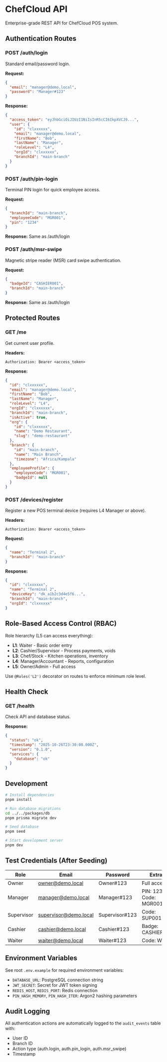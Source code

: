 # ChefCloud API

Enterprise-grade REST API for ChefCloud POS system.

## Authentication Routes

### POST /auth/login
Standard email/password login.

**Request:**
```json
{
  "email": "manager@demo.local",
  "password": "Manager#123"
}
```

**Response:**
```json
{
  "access_token": "eyJhbGciOiJIUzI1NiIsInR5cCI6IkpXVCJ9...",
  "user": {
    "id": "clxxxxxx",
    "email": "manager@demo.local",
    "firstName": "Bob",
    "lastName": "Manager",
    "roleLevel": "L4",
    "orgId": "clxxxxxx",
    "branchId": "main-branch"
  }
}
```

### POST /auth/pin-login
Terminal PIN login for quick employee access.

**Request:**
```json
{
  "branchId": "main-branch",
  "employeeCode": "MGR001",
  "pin": "1234"
}
```

**Response:** Same as /auth/login

### POST /auth/msr-swipe
Magnetic stripe reader (MSR) card swipe authentication.

**Request:**
```json
{
  "badgeId": "CASHIER001",
  "branchId": "main-branch"
}
```

**Response:** Same as /auth/login

## Protected Routes

### GET /me
Get current user profile.

**Headers:**
```
Authorization: Bearer <access_token>
```

**Response:**
```json
{
  "id": "clxxxxxx",
  "email": "manager@demo.local",
  "firstName": "Bob",
  "lastName": "Manager",
  "roleLevel": "L4",
  "orgId": "clxxxxxx",
  "branchId": "main-branch",
  "isActive": true,
  "org": {
    "id": "clxxxxxx",
    "name": "Demo Restaurant",
    "slug": "demo-restaurant"
  },
  "branch": {
    "id": "main-branch",
    "name": "Main Branch",
    "timezone": "Africa/Kampala"
  },
  "employeeProfile": {
    "employeeCode": "MGR001",
    "badgeId": null
  }
}
```

### POST /devices/register
Register a new POS terminal device (requires L4 Manager or above).

**Headers:**
```
Authorization: Bearer <access_token>
```

**Request:**
```json
{
  "name": "Terminal 2",
  "branchId": "main-branch"
}
```

**Response:**
```json
{
  "id": "clxxxxxx",
  "name": "Terminal 2",
  "deviceKey": "dk_a1b2c3d4e5f6...",
  "branchId": "main-branch",
  "orgId": "clxxxxxx"
}
```

## Role-Based Access Control (RBAC)

Role hierarchy (L5 can access everything):
- **L1**: Waiter - Basic order entry
- **L2**: Cashier/Supervisor - Process payments, voids
- **L3**: Chef/Stock - Kitchen operations, inventory
- **L4**: Manager/Accountant - Reports, configuration
- **L5**: Owner/Admin - Full access

Use `@Roles('L2')` decorator on routes to enforce minimum role level.

## Health Check

### GET /health
Check API and database status.

**Response:**
```json
{
  "status": "ok",
  "timestamp": "2025-10-26T23:30:00.000Z",
  "version": "0.1.0",
  "services": {
    "database": "ok"
  }
}
```

## Development

```bash
# Install dependencies
pnpm install

# Run database migrations
cd ../../packages/db
pnpm prisma migrate dev

# Seed database
pnpm seed

# Start development server
pnpm dev
```

## Test Credentials (After Seeding)

| Role       | Email                   | Password       | Extras              |
|------------|-------------------------|----------------|---------------------|
| Owner      | owner@demo.local        | Owner#123      | Full access         |
| Manager    | manager@demo.local      | Manager#123    | PIN: 1234, Code: MGR001 |
| Supervisor | supervisor@demo.local   | Supervisor#123 | Code: SUP001        |
| Cashier    | cashier@demo.local      | Cashier#123    | Badge: CASHIER001   |
| Waiter     | waiter@demo.local       | Waiter#123     | Code: W001          |

## Environment Variables

See root `.env.example` for required environment variables:
- `DATABASE_URL`: PostgreSQL connection string
- `JWT_SECRET`: Secret for JWT token signing
- `REDIS_HOST`, `REDIS_PORT`: Redis connection
- `PIN_HASH_MEMORY`, `PIN_HASH_ITER`: Argon2 hashing parameters

## Audit Logging

All authentication actions are automatically logged to the `audit_events` table with:
- User ID
- Branch ID
- Action type (auth.login, auth.pin_login, auth.msr_swipe)
- Timestamp
